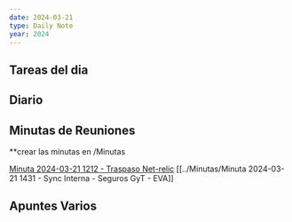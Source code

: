 ```yaml
---
date: 2024-03-21
type: Daily Note
year: 2024
---
```


## Tareas del dia

## Diario

## Minutas de Reuniones
**crear las minutas en /Minutas

[Minuta 2024-03-21 1212 - Traspaso Net-relic](../Minutas/Minuta%202024-03-21%201212%20-%20Traspaso%20Net-relic.md)
[[../Minutas/Minuta 2024-03-21 1431 - Sync Interna - Seguros GyT - EVA]]
## Apuntes Varios
